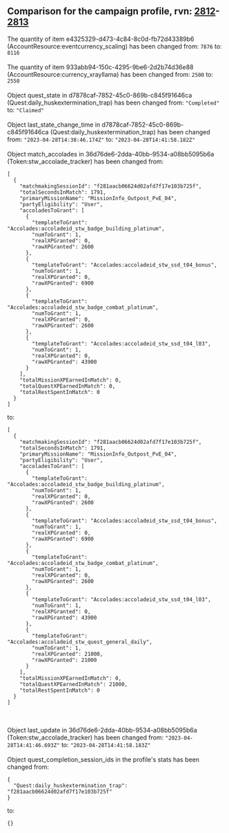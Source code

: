 ## Comparison for the campaign profile, rvn: [2812](https://github.com/PRO100KatYT/FortniteProfileRevisions/tree/main/profiles/campaign/2812%20campaign.json)-[2813](https://github.com/PRO100KatYT/FortniteProfileRevisions/tree/main/profiles/campaign/2813%20campaign.json)

The quantity of item e4325329-d473-4c84-8c0d-fb72d43389b6 (AccountResource:eventcurrency_scaling) has been changed from: `7876` to: `8116`
<br><br>
The quantity of item 933abb94-150c-4295-9be6-2d2b74d36e88 (AccountResource:currency_xrayllama) has been changed from: `2500` to: `2550`
<br><br>
Object quest_state in d7878caf-7852-45c0-869b-c845f91646ca (Quest:daily_huskextermination_trap) has been changed from: `"Completed"` to: `"Claimed"`
<br><br>
Object last_state_change_time in d7878caf-7852-45c0-869b-c845f91646ca (Quest:daily_huskextermination_trap) has been changed from: `"2023-04-28T14:38:46.174Z"` to: `"2023-04-28T14:41:58.182Z"`
<br><br>
Object match_accolades in 36d76de6-2dda-40bb-9534-a08bb5095b6a (Token:stw_accolade_tracker) has been changed from:

```
[
  {
    "matchmakingSessionId": "f281aacb06624d02afd7f17e103b725f",
    "totalSecondsInMatch": 1791,
    "primaryMissionName": "MissionInfo_Outpost_PvE_04",
    "partyEligibility": "User",
    "accoladesToGrant": [
      {
        "templateToGrant": "Accolades:accoladeid_stw_badge_building_platinum",
        "numToGrant": 1,
        "realXPGranted": 0,
        "rawXPGranted": 2600
      },
      {
        "templateToGrant": "Accolades:accoladeid_stw_ssd_t04_bonus",
        "numToGrant": 1,
        "realXPGranted": 0,
        "rawXPGranted": 6900
      },
      {
        "templateToGrant": "Accolades:accoladeid_stw_badge_combat_platinum",
        "numToGrant": 1,
        "realXPGranted": 0,
        "rawXPGranted": 2600
      },
      {
        "templateToGrant": "Accolades:accoladeid_stw_ssd_t04_l03",
        "numToGrant": 1,
        "realXPGranted": 0,
        "rawXPGranted": 43900
      }
    ],
    "totalMissionXPEarnedInMatch": 0,
    "totalQuestXPEarnedInMatch": 0,
    "totalRestSpentInMatch": 0
  }
]
```

to:

```
[
  {
    "matchmakingSessionId": "f281aacb06624d02afd7f17e103b725f",
    "totalSecondsInMatch": 1791,
    "primaryMissionName": "MissionInfo_Outpost_PvE_04",
    "partyEligibility": "User",
    "accoladesToGrant": [
      {
        "templateToGrant": "Accolades:accoladeid_stw_badge_building_platinum",
        "numToGrant": 1,
        "realXPGranted": 0,
        "rawXPGranted": 2600
      },
      {
        "templateToGrant": "Accolades:accoladeid_stw_ssd_t04_bonus",
        "numToGrant": 1,
        "realXPGranted": 0,
        "rawXPGranted": 6900
      },
      {
        "templateToGrant": "Accolades:accoladeid_stw_badge_combat_platinum",
        "numToGrant": 1,
        "realXPGranted": 0,
        "rawXPGranted": 2600
      },
      {
        "templateToGrant": "Accolades:accoladeid_stw_ssd_t04_l03",
        "numToGrant": 1,
        "realXPGranted": 0,
        "rawXPGranted": 43900
      },
      {
        "templateToGrant": "Accolades:accoladeid_stw_quest_general_daily",
        "numToGrant": 1,
        "realXPGranted": 21000,
        "rawXPGranted": 21000
      }
    ],
    "totalMissionXPEarnedInMatch": 0,
    "totalQuestXPEarnedInMatch": 21000,
    "totalRestSpentInMatch": 0
  }
]
```

<br><br>
Object last_update in 36d76de6-2dda-40bb-9534-a08bb5095b6a (Token:stw_accolade_tracker) has been changed from: `"2023-04-28T14:41:46.693Z"` to: `"2023-04-28T14:41:58.183Z"`
<br><br>
Object quest_completion_session_ids in the profile's stats has been changed from:

```
{
  "Quest:daily_huskextermination_trap": "f281aacb06624d02afd7f17e103b725f"
}
```

to:

```
{}
```

<br><br>

